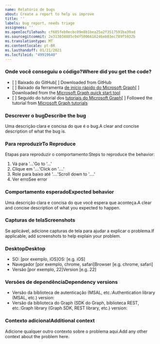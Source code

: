 ```yaml
---
name: Relatório de bugs
about: Create a report to help us improve
title: ''
labels: bug report, needs triage
assignees: ''
ms.openlocfilehash: cf685feb0ecbc09e8b1bea25a2f3517591ba39ad
ms.sourcegitcommit: 2e313034885c04f5006616246eb03ec789f5932b
ms.translationtype: MT
ms.contentlocale: pt-BR
ms.lasthandoff: 01/21/2021
ms.locfileid: "49919640"
---
```

### <a name="where-did-you-get-the-code"></a><span data-ttu-id="52cbc-102">Onde você conseguiu o código?</span><span class="sxs-lookup"><span data-stu-id="52cbc-102">Where did you get the code?</span></span>

- <span data-ttu-id="52cbc-103">[ ] Baixado do GitHub</span><span class="sxs-lookup"><span data-stu-id="52cbc-103">[ ] Downloaded from GitHub</span></span>
- <span data-ttu-id="52cbc-104">[ ] Baixado da ferramenta [de início rápido do Microsoft Graph](https://developer.microsoft.com/graph/quick-start)</span><span class="sxs-lookup"><span data-stu-id="52cbc-104">[ ] Downloaded from the [Microsoft Graph quick start tool](https://developer.microsoft.com/graph/quick-start)</span></span>
- <span data-ttu-id="52cbc-105">[ ] Seguido do tutorial dos [tutoriais do Microsoft Graph](https://docs.microsoft.com/graph/tutorials)</span><span class="sxs-lookup"><span data-stu-id="52cbc-105">[ ] Followed the tutorial from [Microsoft Graph tutorials](https://docs.microsoft.com/graph/tutorials)</span></span>

### <a name="describe-the-bug"></a><span data-ttu-id="52cbc-106">Descrever o bug</span><span class="sxs-lookup"><span data-stu-id="52cbc-106">Describe the bug</span></span>

<span data-ttu-id="52cbc-107">Uma descrição clara e concisa do que é o bug.</span><span class="sxs-lookup"><span data-stu-id="52cbc-107">A clear and concise description of what the bug is.</span></span>

### <a name="to-reproduce"></a><span data-ttu-id="52cbc-108">Para reproduzir</span><span class="sxs-lookup"><span data-stu-id="52cbc-108">To Reproduce</span></span>

<span data-ttu-id="52cbc-109">Etapas para reproduzir o comportamento:</span><span class="sxs-lookup"><span data-stu-id="52cbc-109">Steps to reproduce the behavior:</span></span>

1. <span data-ttu-id="52cbc-110">Vá para '...'</span><span class="sxs-lookup"><span data-stu-id="52cbc-110">Go to '...'</span></span>
1. <span data-ttu-id="52cbc-111">Clique em '....'</span><span class="sxs-lookup"><span data-stu-id="52cbc-111">Click on '....'</span></span>
1. <span data-ttu-id="52cbc-112">Role para baixo até '....'</span><span class="sxs-lookup"><span data-stu-id="52cbc-112">Scroll down to '....'</span></span>
1. <span data-ttu-id="52cbc-113">Ver erro</span><span class="sxs-lookup"><span data-stu-id="52cbc-113">See error</span></span>

### <a name="expected-behavior"></a><span data-ttu-id="52cbc-114">Comportamento esperado</span><span class="sxs-lookup"><span data-stu-id="52cbc-114">Expected behavior</span></span>

<span data-ttu-id="52cbc-115">Uma descrição clara e concisa do que você espera que aconteça.</span><span class="sxs-lookup"><span data-stu-id="52cbc-115">A clear and concise description of what you expected to happen.</span></span>

### <a name="screenshots"></a><span data-ttu-id="52cbc-116">Capturas de tela</span><span class="sxs-lookup"><span data-stu-id="52cbc-116">Screenshots</span></span>

<span data-ttu-id="52cbc-117">Se aplicável, adicione capturas de tela para ajudar a explicar o problema.</span><span class="sxs-lookup"><span data-stu-id="52cbc-117">If applicable, add screenshots to help explain your problem.</span></span>

### <a name="desktop"></a><span data-ttu-id="52cbc-118">Desktop</span><span class="sxs-lookup"><span data-stu-id="52cbc-118">Desktop</span></span>

- <span data-ttu-id="52cbc-119">SO: [por exemplo, iOS]</span><span class="sxs-lookup"><span data-stu-id="52cbc-119">OS: [e.g. iOS]</span></span>
- <span data-ttu-id="52cbc-120">Navegador [por exemplo, chrome, safari]</span><span class="sxs-lookup"><span data-stu-id="52cbc-120">Browser [e.g. chrome, safari]</span></span>
- <span data-ttu-id="52cbc-121">Versão [por exemplo, 22]</span><span class="sxs-lookup"><span data-stu-id="52cbc-121">Version [e.g. 22]</span></span>

### <a name="dependency-versions"></a><span data-ttu-id="52cbc-122">Versões de dependência</span><span class="sxs-lookup"><span data-stu-id="52cbc-122">Dependency versions</span></span>

- <span data-ttu-id="52cbc-123">Versão da biblioteca de autenticação (MSAL, etc.:</span><span class="sxs-lookup"><span data-stu-id="52cbc-123">Authentication library (MSAL, etc.) version:</span></span>
- <span data-ttu-id="52cbc-124">Versão da biblioteca do Graph (SDK do Graph, biblioteca REST, etc.:</span><span class="sxs-lookup"><span data-stu-id="52cbc-124">Graph library (Graph SDK, REST library, etc.) version:</span></span>

### <a name="additional-context"></a><span data-ttu-id="52cbc-125">Contexto adicional</span><span class="sxs-lookup"><span data-stu-id="52cbc-125">Additional context</span></span>

<span data-ttu-id="52cbc-126">Adicione qualquer outro contexto sobre o problema aqui.</span><span class="sxs-lookup"><span data-stu-id="52cbc-126">Add any other context about the problem here.</span></span>

